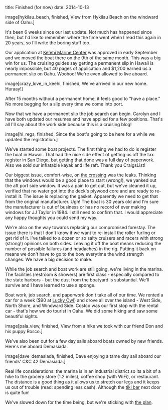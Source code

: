 title: Finished (for now)
date: 2014-10-13

image[hykilau_beach, finished, View from Hykilau Beach on the windward side of Oahu.]

It's been 6 weeks since our last update.  Not much has happened since then, but
I'd like to remember where the time went when I read this again in 20 years, so
I'll write the boring stuff too.

Our application at [Ke'ehi Marine Center](http://keehimarine.com) was approved
in early September and we moved the boat there on the 9th of the same month.
This was a big win for us.  The cruising guides say getting a permanent slip in
Hawaii is nearly impossible, but 40 pages of application and $1,200 earned us a
permanent slip on Oahu.  Woohoo! We're even allowed to live aboard.  

image[crazy_love_in_keehi, finished, We've arrived in our new home. Huraay!]

After 15 months without a permanent home, it feels good to "have a
place."  No more begging for a slip every time we come into port.

Now that we have a permanent slip the job search can begin.  Carolyn and I have
both updated our resumes and have applied for a few positions.  That's all I'll
say about the work side because this is a cruising blog!

image[hi_regs, finished, Since the boat's going to be here for a while we updated the registration.]

We've started some boat projects.  The first thing we had to do is register
the boat in Hawaii.  That had the nice side effect of getting us off the tax register
in San Diego, but getting that done was a full day of paperwork.   Also we sold
our inflatable kayak and life raft.  Thank you CraigsList!

Our biggest issue, comfort-wise, on [the
crossing](2014-05-22_Pacific_Crossing__Mexico_to_Hawaii.html) was the leaks.
Thinking that the windows would be a good place to start (wrong!), we yanked
out the aft port side window.  It was a pain to get out, but we've cleaned it
up, verified that no water got into the deck's plywood core and are ready to
re-install it. The issue is replacing the gasket.  Apparently we need to get
that from the original manufacturer.  Ugh!  The boat is 30 years old and I'm
sure the manufacturer is out of business or has no record of ever making
windows for JJ Taylor in 1984.  I still need to confirm that.  I would
appreciate any happy thoughts you could send my way.

We're also on the way towards replacing our compromised forestay.  The issue
there is that I don't know if we want to re-install the roller furling or get
rid of it.  I've talked to a dozen or so salty cruisers and racers with strong
(strong!) opinions on both sides.  Leaving it off the boat means reducing the
number of possible failures (and headaches) in the rig.  Putting it back on
means we don't have to go to the bow everytime the wind strength changes.  We
have a big decision to make.

While the job search and boat work are still going, we're living in the marina.
The facilities (restroom & showers) are first class - especially compared to
the state harbors - but the dust from the boatyard is substantial. We'll
survive and I have learned to use a sponge.

Boat work, job search, and paperwork don't take all of our time.  We rented a 
car for a week ($90 at [Lucky Owl](http://lorentacar.com)) and drove all over the island - West Side, North
Shore, and Windward Side.  Costco was our first stop with the rental car - that's
how we do tourist in Oahu.  We did some hiking and saw some beautiful sights.

image[pala_view, finished, View from a hike we took with our friend Don and his puppy Rosco.]

We've also been out for a few day sails aboard boats owned by new friends.  Here's
me aboard Demasiada:

image[dave_demasiada, finished, Dave enjoying a tame day sail aboard our friends' C&C 42 Demasiada.]

Real life considerations: the marina is in an industrial district so its a bit
of a hike to the grocery store (1.2 miles), coffee shop (with WiFi), or
restaurant.  The distance is a good thing as it allows us to stretch our legs
and it keeps us out of trouble (read: spending less cash).  Although the [tiki
bar](http://www.lamarianasailingclub.com) next door is quite fun!

We've slowed down for the time being, but we're sticking with [the plan](plan.html).

